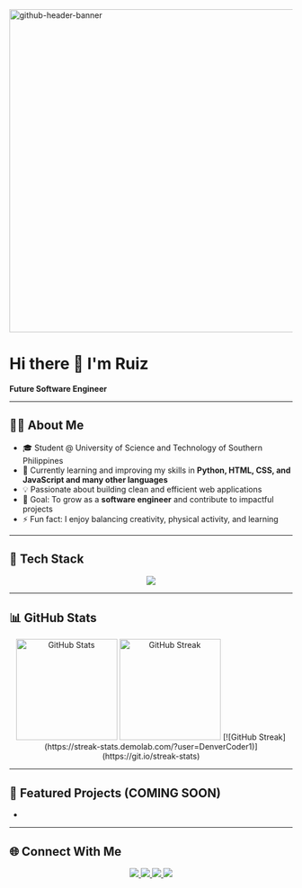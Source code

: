 <img width="2125" height="575" alt="github-header-banner" src="https://github.com/user-attachments/assets/dfafc126-d864-4db5-a03b-27ec6b02d27f" />

# Hi there 👋 I'm Ruiz  
**Future Software Engineer**  

---

## 🧑‍💻 About Me  
- 🎓 Student @ University of Science and Technology of Southern Philippines
- 🌱 Currently learning and improving my skills in **Python, HTML, CSS, and JavaScript and many other languages**  
- 💡 Passionate about building clean and efficient web applications  
- 🎯 Goal: To grow as a **software engineer** and contribute to impactful projects  
- ⚡ Fun fact: I enjoy balancing creativity, physical activity, and learning  

---

## 🚀 Tech Stack  
<p align="center">
  <img src="https://skillicons.dev/icons?i=html,css,javascript,react,electron,nodejs,python,cpp,godot" />
</p>

---

## 📊 GitHub Stats  
<p align="center">
  <img src="https://github-readme-stats.vercel.app/api?username=sagosaruiz1&show_icons=true&theme=tokyonight" alt="GitHub Stats" height="180em" />
  <img src="https://streak-stats.demolab.com/?user=sagosaruiz1)](https://git.io/streak-stats" alt="GitHub Streak" height="180em" />
  [![GitHub Streak](https://streak-stats.demolab.com/?user=DenverCoder1)](https://git.io/streak-stats)
  
</p>

---

## 📂 Featured Projects  (COMING SOON)
-

---

## 🌐 Connect With Me  
<p align="center">
  <a href="https://linkedin.com/in/ruiz-sagosa-136041307" target="_blank">
    <img src="https://img.shields.io/badge/LinkedIn-0A66C2?style=for-the-badge&logo=linkedin&logoColor=white" />
  </a>
  <a href="mailto:ruizsagosa1@gmail.com">
    <img src="https://img.shields.io/badge/Email-D14836?style=for-the-badge&logo=gmail&logoColor=white" />
  </a>
  <a href="https://instagram.com/ruizsagosa_" target="_blank">
    <img src="https://img.shields.io/badge/Instagram-E4405F?style=for-the-badge&logo=instagram&logoColor=white" />
  </a>
  <a href="https://facebook.com/sagosaruiz" target="_blank">
    <img src="https://img.shields.io/badge/Facebook-1877F2?style=for-the-badge&logo=facebook&logoColor=white" />
  </a>
</p>
